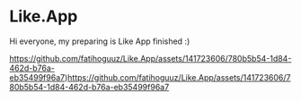 # Like.App

Hi everyone, my preparing is Like App finished :)

https://github.com/fatihoguuz/Like.App/assets/141723606/780b5b54-1d84-462d-b76a-eb35499f96a7)https://github.com/fatihoguuz/Like.App/assets/141723606/780b5b54-1d84-462d-b76a-eb35499f96a7
